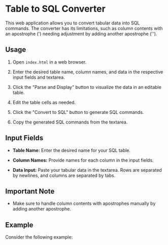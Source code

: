 # Table to SQL Converter

This web application allows you to convert tabular data into SQL commands. The converter has its limitations, such as column contents with an apostrophe (') needing adjustment by adding another apostrophe ('').

## Usage

1. Open `index.html` in a web browser.

2. Enter the desired table name, column names, and data in the respective input fields and textarea.

3. Click the "Parse and Display" button to visualize the data in an editable table.

4. Edit the table cells as needed.

5. Click the "Convert to SQL" button to generate SQL commands.

6. Copy the generated SQL commands from the textarea.

## Input Fields

- **Table Name:** Enter the desired name for your SQL table.

- **Column Names:** Provide names for each column in the input fields.

- **Data Input:** Paste your tabular data in the textarea. Rows are separated by newlines, and columns are separated by tabs.

## Important Note

- Make sure to handle column contents with apostrophes manually by adding another apostrophe.

## Example

Consider the following example:

